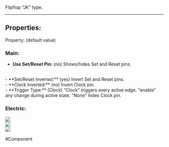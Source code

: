 Flipflop "JK" type.

---

## Properties:

Property: (default value)

### Main:
- **Use Set/Reset Pin:** (no)
   Shows/hides Set and Reset pins.
<br>
- **Set/Reset Inverted:** (yes)
   Invert Set and Reset pins.
<br>
- **Clock Inverted:** (no)
   Invert Clock pin.
<br>
- **Trigger Type:** (Clock)
   "Clock" triggers every active edge.
   "enable" any change during active state.
   "None" hides Clock pin.

### Electric:  
![](../Logic%20Components#Inputs)  
![](../Logic%20Components#Outputs)  
![](../Logic%20Components#Edges)

#Component